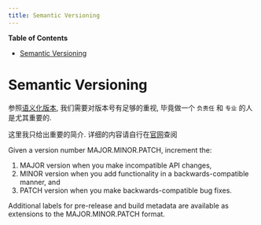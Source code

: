 ```yaml
---
title: Semantic Versioning
---
```


<!-- START doctoc generated TOC please keep comment here to allow auto update -->
<!-- DON'T EDIT THIS SECTION, INSTEAD RE-RUN doctoc TO UPDATE -->
**Table of Contents**

- [Semantic Versioning](#semantic-versioning)

<!-- END doctoc generated TOC please keep comment here to allow auto update -->



# Semantic Versioning

参照[语义化版本](https://semver.org), 我们需要对版本号有足够的重视, 毕竟做一个 `负责任` 和 `专业` 的人是尤其重要的.

这里我只给出重要的简介. 详细的内容请自行在[官网](https://semver.org)查阅



Given a version number MAJOR.MINOR.PATCH, increment the:

1. MAJOR version when you make incompatible API changes,
2. MINOR version when you add functionality in a backwards-compatible manner, and
3. PATCH version when you make backwards-compatible bug fixes.

Additional labels for pre-release and build metadata are available as extensions to the MAJOR.MINOR.PATCH format.
